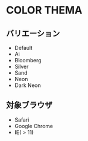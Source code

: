# COLOR THEMA
## バリエーション
* Default
* Ai
* Bloomberg
* Silver
* Sand
* Neon
* Dark Neon

## 対象ブラウザ
* Safari
* Google Chrome
* IE( > 11)